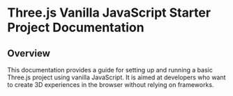 # Three.js Vanilla JavaScript Starter Project Documentation

## Overview

This documentation provides a guide for setting up and running a basic Three.js project using vanilla JavaScript. It is aimed at developers who want to create 3D experiences in the browser without relying on frameworks.
